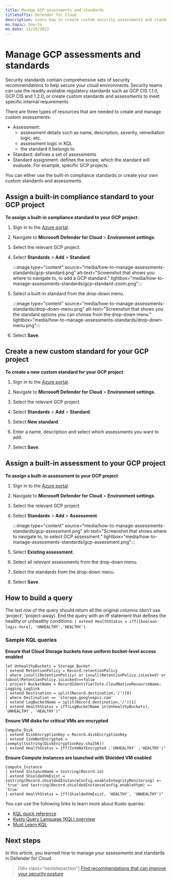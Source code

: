 ```yaml
---
title: Manage GCP assessments and standards
titleSuffix: Defender for Cloud
description: Learn how to create custom security assessments and standards for your GCP environment.
ms.topic: how-to
ms.date: 11/29/2022
---
```


# Manage GCP assessments and standards

Security standards contain comprehensive sets of security recommendations to help secure your cloud environments. Security teams can use the readily available regulatory standards such as GCP CIS 1.1.0, GCP CIS and 1.2.0, or create custom standards and assessments to meet specific internal requirements.

There are three types of resources that are needed to create and manage custom assessments:

- Assessment:
    - assessment details such as name, description, severity, remediation logic, etc.
    - assessment logic in KQL
    - the standard it belongs to
- Standard: defines a set of assessments
- Standard assignment: defines the scope, which the standard will evaluate. For example, specific GCP projects.

You can either use the built-in compliance standards or create your own custom standards and assessments.

## Assign a built-in compliance standard to your GCP project

**To assign a built-in compliance standard to your GCP project**:

1. Sign in to the [Azure portal](https://portal.azure.com/).

1. Navigate to **Microsoft Defender for Cloud** > **Environment settings**.

1. Select the relevant GCP project.

1. Select **Standards** > **Add** > **Standard**.

    :::image type="content" source="media/how-to-manage-assessments-standards/gcp-standard.png" alt-text="Screenshot that shows you where to navigate to, to add a GCP standard." lightbox="media/how-to-manage-assessments-standards/gcp-standard-zoom.png":::

1. Select a built-in standard from the drop-down menu.

    :::image type="content" source="media/how-to-manage-assessments-standards/drop-down-menu.png" alt-text="Screenshot that shows you the standard options you can choose from the drop-down menu." lightbox="media/how-to-manage-assessments-standards/drop-down-menu.png":::

1. Select **Save**.

## Create a new custom standard for your GCP project

**To create a new custom standard for your GCP project**:

1. Sign in to the [Azure portal](https://portal.azure.com/).

1. Navigate to **Microsoft Defender for Cloud** > **Environment settings**.

1. Select the relevant GCP project.

1. Select **Standards** > **Add** > **Standard**.

1. Select **New standard**.

1. Enter a name, description and select which assessments you want to add.

1. Select **Save**.

## Assign a built-in assessment to your GCP project

**To assign a built-in assessment to your GCP project**:

1. Sign in to the [Azure portal](https://portal.azure.com/).

1. Navigate to **Microsoft Defender for Cloud** > **Environment settings**.

1. Select the relevant GCP project.

1. Select **Standards** > **Add** > **Assessment**.

    :::image type="content" source="media/how-to-manage-assessments-standards/gcp-assessment.png" alt-text="Screenshot that shows where to navigate to, to select GCP assessment." lightbox="media/how-to-manage-assessments-standards/gcp-assessment.png":::

1. Select **Existing assessment**.

1. Select all relevant assessments from the drop-down menu.

1. Select the standards from the drop-down menu.

1. Select **Save**.

## How to build a query

The last row of the query should return all the original columns (don’t use ‘project’, ‘project-away). End the query with an iff statement that defines the healthy or unhealthy conditions: `| extend HealthStatus = iff([boolean-logic-here], 'UNHEALTHY','HEALTHY')`.

### Sample KQL queries

**Ensure that Cloud Storage buckets have uniform bucket-level access enabled**

```kusto
let UnhealthyBuckets = Storage_Bucket 
| extend RetentionPolicy = Record.retentionPolicy 
| where isnull(RetentionPolicy) or isnull(RetentionPolicy.isLocked) or tobool(RetentionPolicy.isLocked)==false 
| project BucketName = RecordIdentifierInfo.CloudNativeResourceName; Logging_LogSink 
| extend Destination = split(Record.destination,'/')[0] 
| where Destination == 'storage.googleapis.com' 
| extend LogBucketName = split(Record.destination,'/')[1] 
| extend HealthStatus = iff(LogBucketName in(UnhealthyBuckets), 'UNHEALTHY', 'HEALTHY')"
```

**Ensure VM disks for critical VMs are encrypted**

```kusto
Compute_Disk 
| extend DiskEncryptionKey = Record.diskEncryptionKey 
| extend IsVmNotEncrypted = isempty(tostring(DiskEncryptionKey.sha256)) 
| extend HealthStatus = iff(IsVmNotEncrypted ,'UNHEALTHY' ,'HEALTHY')"
```

**Ensure Compute instances are launched with Shielded VM enabled**

```kusto
Compute_Instance 
| extend InstanceName = tostring(Record.id)  
| extend ShieldedVmExist = tostring(Record.shieldedInstanceConfig.enableIntegrityMonitoring) =~ 'true' and tostring(Record.shieldedInstanceConfig.enableVtpm) =~ 'true' 
| extend HealthStatus = iff(ShieldedVmExist, 'HEALTHY', 'UNHEALTHY')"
```

You can use the following links to learn more about Kusto queries:
- [KQL quick reference](/azure/data-explorer/kql-quick-reference)
- [Kusto Query Language (KQL) overview](/azure/data-explorer/kusto/query/)
- [Must Learn KQL](https://azurecloudai.blog/2021/11/17/must-learn-kql-part-1-tools-and-resources/)

## Next steps

In this article, you learned how to manage your assessments and standards in Defender for Cloud.

> [!div class="nextstepaction"]
> [Find recommendations that can improve your security posture](review-security-recommendations.md)